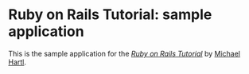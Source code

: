 # Ruby on Rails Tutorial: sample application 

This is the sample application for 
the [*Ruby on Rails Tutorial*](http://railstutorial.org/)
by [Michael Hartl](http://michaelhartle.com/).